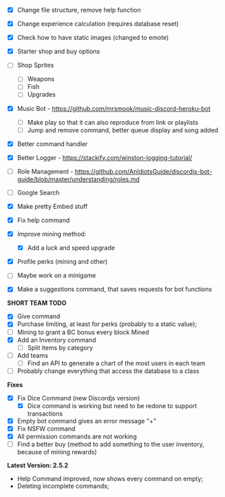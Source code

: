 - [x] Change file structure, remove help function
- [x] Change experience calculation (requires database reset)
- [x] Check how to have static images (changed to emote)
- [x] Starter shop and buy options
- [ ] Shop Sprites
    - [ ] Weapons
    - [ ] Fish
    - [ ] Upgrades
- [x] Music Bot - https://github.com/mrsmook/music-discord-heroku-bot
    - [ ] Make play so that it can also reproduce from link or playlists
    - [ ] Jump and remove command, better queue display and song added
- [x] Better command handler
- [x] Better Logger - https://stackify.com/winston-logging-tutorial/
- [ ] Role Management - https://github.com/AnIdiotsGuide/discordjs-bot-guide/blob/master/understanding/roles.md
- [ ] Google Search
- [x] Make pretty Embed stuff
- [x] Fix help command
- [x] Improve mining method:
    - [x] Add a luck and speed upgrade
- [x] Profile perks (mining and other)
- [ ] Maybe work on a minigame

- [x] Make a suggestions command, that saves requests for bot functions

**SHORT TEAM TODO**
- [x] Give command
- [x] Purchase limiting, at least for perks (probably to a static value);
- [ ] Mining to grant a BC bonus every block Mined
- [x] Add an Inventory command
  - [ ] Split items by category
- [ ] Add teams
    - [ ] Find an API to generate a chart of the most users in each team
- [ ] Probably change everything that access the database to a class

**Fixes**
- [x] Fix Dice Command (new Discordjs version)
    - [x] Dice command is working but need to be redone to support transactions
- [x] Empty bot command gives an error message "+"
- [x] Fix NSFW command
- [x] All permission commands are not working
- [ ] Find a better buy (method to add something to the user inventory, because of mining rewards)

**Latest Version: 2.5.2**
- Help Command improved, now shows every command on empty;
- Deleting incomplete commands;